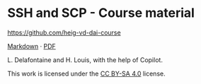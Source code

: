 [markdown]: https://github.com/heig-vd-dai-course/heig-vd-dai-course/blob/main/12-ssh-and-scp/COURSE_MATERIAL.md
[pdf]: https://heig-vd-dai-course.github.io/heig-vd-dai-course/12-ssh-and-scp/12-ssh-and-scp-course-material.pdf
[license]: https://github.com/heig-vd-dai-course/heig-vd-dai-course/blob/main/LICENSE.md

# SSH and SCP - Course material

<https://github.com/heig-vd-dai-course>

[Markdown][markdown] · [PDF][pdf]

L. Delafontaine and H. Louis, with the help of Copilot.

This work is licensed under the [CC BY-SA 4.0][license] license.
